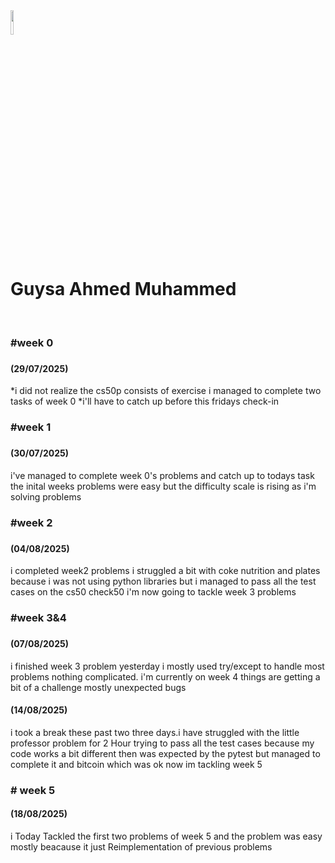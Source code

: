 <img src="https://wethinkcode.co.za/wp-content/uploads/2020/08/W-1-1536x1536.png" width="10%"/>
<br/><h1>Guysa Ahmed Muhammed</h1><br/>
<h3>#week 0<h3> 
<h4>(29/07/2025)</h4> 
    *i did not realize the cs50p consists of exercise i managed to complete two tasks of week 0
    *i'll have to catch up before this fridays check-in
   <h3>#week 1<h3> 
<h4>(30/07/2025)</h4>         
    i've managed to complete week 0's problems and catch up to todays task the inital weeks problems were easy but the difficulty scale is rising as i'm solving problems
<h3>#week 2<h3> 
<h4>(04/08/2025)</h4>
    i completed week2 problems i struggled a bit with coke nutrition and plates because i was not using python libraries but i managed to pass all the test cases on the cs50 check50 i'm now going to tackle week 3 problems 

<h3>#week 3&4<h3> 
<h4>(07/08/2025)</h4>
    i finished week 3 problem yesterday i mostly used try/except to handle most problems nothing complicated. i'm currently on week 4 things are getting a bit of a challenge mostly unexpected bugs 
<h4>(14/08/2025)</h4>
    i took a break these past two three days.i have struggled with the little professor problem for 2 Hour trying to pass all the test cases because my code works a bit different then was expected by the pytest but managed to complete it and bitcoin which was ok now im tackling week 5 
<h3># week 5</h3>
<h4>(18/08/2025)</h4>
    i Today Tackled the first two problems of week 5 and the problem was easy mostly beacause it just Reimplementation of previous problems









